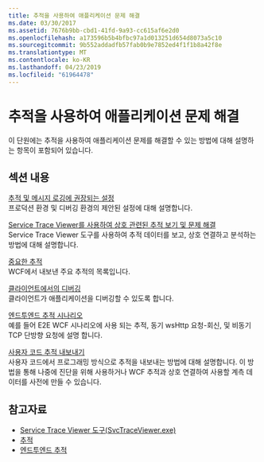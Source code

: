 ```yaml
---
title: 추적을 사용하여 애플리케이션 문제 해결
ms.date: 03/30/2017
ms.assetid: 7676b9bb-cbd1-41fd-9a93-cc615af6e2d0
ms.openlocfilehash: a173596b5b4bfbc97a1d013251d654d8073a5c10
ms.sourcegitcommit: 9b552addadfb57fab0b9e7852ed4f1f1b8a42f8e
ms.translationtype: MT
ms.contentlocale: ko-KR
ms.lasthandoff: 04/23/2019
ms.locfileid: "61964478"
---
```

# <a name="using-tracing-to-troubleshoot-your-application"></a>추적을 사용하여 애플리케이션 문제 해결
이 단원에는 추적을 사용하여 애플리케이션 문제를 해결할 수 있는 방법에 대해 설명하는 항목이 포함되어 있습니다.  
  
## <a name="in-this-section"></a>섹션 내용  
 [추적 및 메시지 로깅에 권장되는 설정](../../../../../docs/framework/wcf/diagnostics/tracing/recommended-settings-for-tracing-and-message-logging.md)  
 프로덕션 환경 및 디버깅 환경의 제안된 설정에 대해 설명합니다.  
  
 [Service Trace Viewer를 사용하여 상호 관련된 추적 보기 및 문제 해결](../../../../../docs/framework/wcf/diagnostics/tracing/using-service-trace-viewer-for-viewing-correlated-traces-and-troubleshooting.md)  
 Service Trace Viewer 도구를 사용하여 추적 데이터를 보고, 상호 연결하고 분석하는 방법에 대해 설명합니다.  
  
 [중요한 추적](../../../../../docs/framework/wcf/diagnostics/tracing/significant-traces.md)  
 WCF에서 내보낸 주요 추적의 목록입니다.  
  
 [클라이언트에서의 디버깅](../../../../../docs/framework/wcf/diagnostics/tracing/debugging-on-the-client.md)  
 클라이언트가 애플리케이션을 디버깅할 수 있도록 합니다.  
  
 [엔드투엔드 추적 시나리오](../../../../../docs/framework/wcf/diagnostics/tracing/end-to-end-tracing-scenarios.md)  
 예를 들어 E2E WCF 시나리오에 사용 되는 추적, 동기 wsHttp 요청-회신, 및 비동기 TCP 단방향 요청에 설명 합니다.  
  
 [사용자 코드 추적 내보내기](../../../../../docs/framework/wcf/diagnostics/tracing/emitting-user-code-traces.md)  
 사용자 코드에서 프로그래밍 방식으로 추적을 내보내는 방법에 대해 설명합니다. 이 방법을 통해 나중에 진단을 위해 사용하거나 WCF 추적과 상호 연결하여 사용할 계측 데이터를 사전에 만들 수 있습니다.  
  
## <a name="see-also"></a>참고자료

- [Service Trace Viewer 도구(SvcTraceViewer.exe)](../../../../../docs/framework/wcf/service-trace-viewer-tool-svctraceviewer-exe.md)
- [추적](../../../../../docs/framework/wcf/diagnostics/tracing/index.md)
- [엔드투엔드 추적](../../../../../docs/framework/wcf/diagnostics/tracing/end-to-end-tracing.md)
